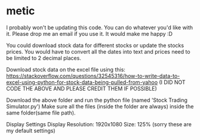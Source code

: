 # metic
I probably won't be updating this code. You can do whatever you'd like with it. Please drop me an email if you use it. It would make me happy :D

You could download stock data for different stocks or update the stocks prices. You would have to convert all the dates into text and prices need to be limited to 2 decimal places.

Download stock data on the excel file using this:
https://stackoverflow.com/questions/32545316/how-to-write-data-to-excel-using-python-for-stock-data-being-pulled-from-yahoo
(I DID NOT CODE THE ABOVE AND PLEASE CREDIT THEM IF POSSIBLE)

Download the above folder and run the python file (named 'Stock Trading Simulator.py')
Make sure all the files (inside the folder are always) inside the same folder(same file path).

Display Settings
Display Resolution: 1920x1080
Size: 125%
(sorry these are my default settings)

